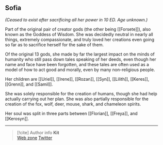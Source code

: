 ## Sofia 

*(Ceased to exist after sacrificing all her power in 10 ED. Age unknown.)*

Part of the original pair of creator gods (the other being [[Forsete]]), also known as the Goddess of Wisdom. She was decidedly neutral in nearly all things, extremely compassionate, and truly loved her creations even going so far as to sacrifice herself for the sake of them. 

Of the original 13 gods, she made by far the largest impact on the minds of humanity who still pass down tales speaking of her deeds, even though her name and face have been forgotten, and these tales are often used as a model of how to act good and morally, even by many non-religious people. 

Her children are [[Uriel]], [[Irene]], [[Rozan]], [[Syn]], [[Lilith]], [[Keres]], [[Grenn]], and [[Samil]]. 

She was solely responsible for the creation of humans, though she had help actually carrying out her plan. She was also partially responsible for the creation of the fox, wolf, deer, mouse, shark, and chameleon spirits.

Her soul was split in three parts between [[Florian]], [[Freya]], and [[Kerosyn]].

-----
> [!cite] Author info
> **Kit**\
> [Web zone](https://kitabe.link) [Twitter](https://twitter.com/Kerosyn_)
